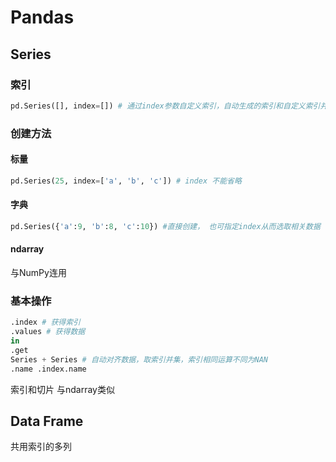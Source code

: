 # Pandas

## Series

### 索引

```python
pd.Series([], index=[]) # 通过index参数自定义索引，自动生成的索引和自定义索引并存，但是不用混合使用
```

### 创建方法

#### 标量

```python
pd.Series(25, index=['a', 'b', 'c']) # index 不能省略
```

#### 字典

```python
pd.Series({'a':9, 'b':8, 'c':10}) #直接创建， 也可指定index从而选取相关数据
```

#### ndarray

与NumPy连用

### 基本操作

```python
.index # 获得索引
.values # 获得数据
in
.get
Series + Series # 自动对齐数据，取索引并集，索引相同运算不同为NAN
.name .index.name
```

索引和切片 与ndarray类似

## Data Frame

共用索引的多列

